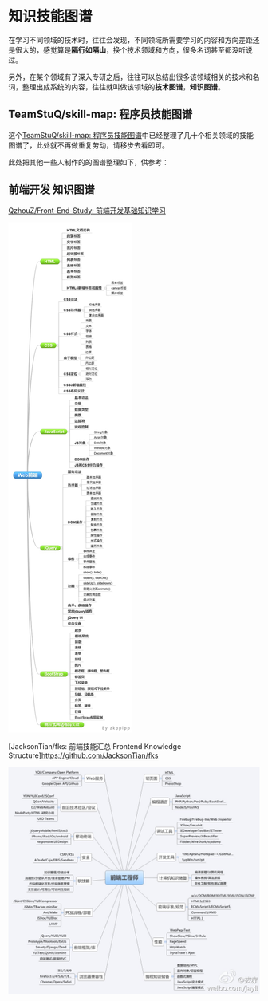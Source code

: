 # 知识技能图谱

在学习不同领域的技术时，往往会发现，不同领域所需要学习的内容和方向差距还是很大的，感觉算是**隔行如隔山**，换个技术领域和方向，很多名词甚至都没听说过。

另外，在某个领域有了深入专研之后，往往可以总结出很多该领域相关的技术和名词，整理出成系统的内容，往往就叫做该领域的**技术图谱**，**知识图谱**。

## TeamStuQ/skill-map: 程序员技能图谱
这个[TeamStuQ/skill-map: 程序员技能图谱](https://github.com/TeamStuQ/skill-map)中已经整理了几十个相关领域的技能图谱了，此处就不再做重复劳动，请移步去看即可。

此处把其他一些人制作的的图谱整理如下，供参考：

## 前端开发 知识图谱
[QzhouZ/Front-End-Study: 前端开发基础知识学习](https://github.com/QzhouZ/Front-End-Study)

![QzhouZ的前端开发知识图谱](../assets/img/zzhouz_frond_end_skill_map.png)


[JacksonTian/fks: 前端技能汇总 Frontend Knowledge Structure]https://github.com/JacksonTian/fks

![JacksonTian的前端技能汇总](../assets/img/jacksontian_frontend_skill_map.png)


